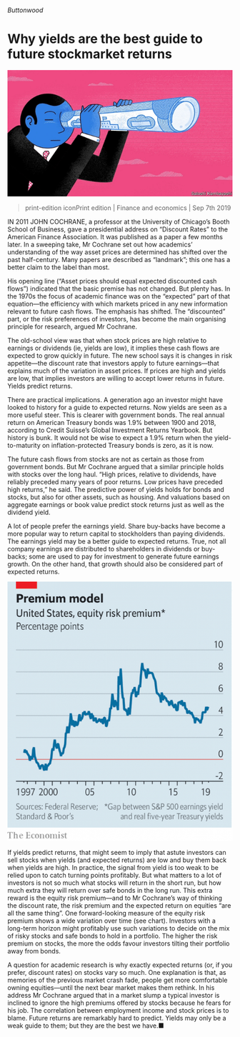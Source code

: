 ###### Buttonwood

# Why yields are the best guide to future stockmarket returns 

![image](images/20190907_FND001_0.jpg) 

> print-edition iconPrint edition | Finance and economics | Sep 7th 2019 

IN 2011 JOHN COCHRANE, a professor at the University of Chicago’s Booth School of Business, gave a presidential address on “Discount Rates” to the American Finance Association. It was published as a paper a few months later. In a sweeping take, Mr Cochrane set out how academics’ understanding of the way asset prices are determined has shifted over the past half-century. Many papers are described as “landmark”; this one has a better claim to the label than most. 

His opening line (“Asset prices should equal expected discounted cash flows”) indicated that the basic premise has not changed. But plenty has. In the 1970s the focus of academic finance was on the “expected” part of that equation—the efficiency with which markets priced in any new information relevant to future cash flows. The emphasis has shifted. The “discounted” part, or the risk preferences of investors, has become the main organising principle for research, argued Mr Cochrane. 

The old-school view was that when stock prices are high relative to earnings or dividends (ie, yields are low), it implies these cash flows are expected to grow quickly in future. The new school says it is changes in risk appetite—the discount rate that investors apply to future earnings—that explains much of the variation in asset prices. If prices are high and yields are low, that implies investors are willing to accept lower returns in future. Yields predict returns. 

There are practical implications. A generation ago an investor might have looked to history for a guide to expected returns. Now yields are seen as a more useful steer. This is clearer with government bonds. The real annual return on American Treasury bonds was 1.9% between 1900 and 2018, according to Credit Suisse’s Global Investment Returns Yearbook. But history is bunk. It would not be wise to expect a 1.9% return when the yield-to-maturity on inflation-protected Treasury bonds is zero, as it is now. 

The future cash flows from stocks are not as certain as those from government bonds. But Mr Cochrane argued that a similar principle holds with stocks over the long haul. “High prices, relative to dividends, have reliably preceded many years of poor returns. Low prices have preceded high returns,” he said. The predictive power of yields holds for bonds and stocks, but also for other assets, such as housing. And valuations based on aggregate earnings or book value predict stock returns just as well as the dividend yield. 

A lot of people prefer the earnings yield. Share buy-backs have become a more popular way to return capital to stockholders than paying dividends. The earnings yield may be a better guide to expected returns. True, not all company earnings are distributed to shareholders in dividends or buy-backs; some are used to pay for investment to generate future earnings growth. On the other hand, that growth should also be considered part of expected returns. 

![image](images/20190907_FNC687_1.png) 

If yields predict returns, that might seem to imply that astute investors can sell stocks when yields (and expected returns) are low and buy them back when yields are high. In practice, the signal from yield is too weak to be relied upon to catch turning points profitably. But what matters to a lot of investors is not so much what stocks will return in the short run, but how much extra they will return over safe bonds in the long run. This extra reward is the equity risk premium—and to Mr Cochrane’s way of thinking the discount rate, the risk premium and the expected return on equities “are all the same thing”. One forward-looking measure of the equity risk premium shows a wide variation over time (see chart). Investors with a long-term horizon might profitably use such variations to decide on the mix of risky stocks and safe bonds to hold in a portfolio. The higher the risk premium on stocks, the more the odds favour investors tilting their portfolio away from bonds. 

A question for academic research is why exactly expected returns (or, if you prefer, discount rates) on stocks vary so much. One explanation is that, as memories of the previous market crash fade, people get more comfortable owning equities—until the next bear market makes them rethink. In his address Mr Cochrane argued that in a market slump a typical investor is inclined to ignore the high premiums offered by stocks because he fears for his job. The correlation between employment income and stock prices is to blame. Future returns are remarkably hard to predict. Yields may only be a weak guide to them; but they are the best we have.■ 

